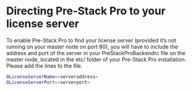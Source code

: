 # Directing Pre-Stack Pro to your license server

To enable Pre-Stack Pro to find your license server \(provided it’s not running on your master node on port 80\), you will have to include the address and port of the server in your PreStackProBackendrc file on the master node, located in the etc/ folder of your Pre-Stack Pro installation. Please add the lines to the file.

```bash
OLicenseServerName=<serveraddress>
OLicenseServerPort=<serverport>
```

